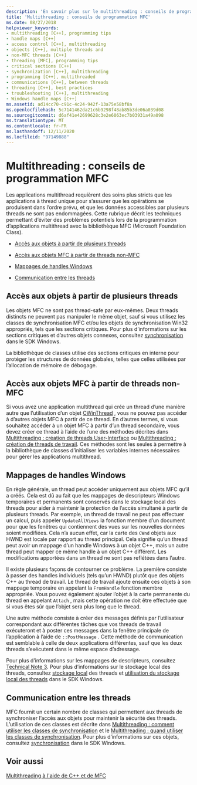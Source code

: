 ```yaml
---
description: 'En savoir plus sur le multithreading : conseils de programmation MFC'
title: 'Multithreading : conseils de programmation MFC'
ms.date: 08/27/2018
helpviewer_keywords:
- multithreading [C++], programming tips
- handle maps [C++]
- access control [C++], multithreading
- objects [C++], multiple threads and
- non-MFC threads [C++]
- threading [MFC], programming tips
- critical sections [C++]
- synchronization [C++], multithreading
- programming [C++], multithreaded
- communications [C++], between threads
- threading [C++], best practices
- troubleshooting [C++], multithreading
- Windows handle maps [C++]
ms.assetid: ad14cc70-c91c-4c24-942f-13a75e58bf8a
ms.openlocfilehash: 5c7141462da21c6b9298f48ab85b3de06a039d08
ms.sourcegitcommit: d6af41e42699628c3e2e6063ec7b03931a49a098
ms.translationtype: MT
ms.contentlocale: fr-FR
ms.lasthandoff: 12/11/2020
ms.locfileid: "97149888"
---
```

# <a name="multithreading-mfc-programming-tips"></a>Multithreading : conseils de programmation MFC

Les applications multithread requièrent des soins plus stricts que les applications à thread unique pour s’assurer que les opérations se produisent dans l’ordre prévu, et que les données accessibles par plusieurs threads ne sont pas endommagées. Cette rubrique décrit les techniques permettant d’éviter des problèmes potentiels lors de la programmation d’applications multithread avec la bibliothèque MFC (Microsoft Foundation Class).

- [Accès aux objets à partir de plusieurs threads](#_core_accessing_objects_from_multiple_threads)

- [Accès aux objets MFC à partir de threads non-MFC](#_core_accessing_mfc_objects_from_non.2d.mfc_threads)

- [Mappages de handles Windows](#_core_windows_handle_maps)

- [Communication entre les threads](#_core_communicating_between_threads)

## <a name="accessing-objects-from-multiple-threads"></a><a name="_core_accessing_objects_from_multiple_threads"></a> Accès aux objets à partir de plusieurs threads

Les objets MFC ne sont pas thread-safe par eux-mêmes. Deux threads distincts ne peuvent pas manipuler le même objet, sauf si vous utilisez les classes de synchronisation MFC et/ou les objets de synchronisation Win32 appropriés, tels que les sections critiques. Pour plus d’informations sur les sections critiques et d’autres objets connexes, consultez [synchronisation](/windows/win32/Sync/synchronization) dans le SDK Windows.

La bibliothèque de classes utilise des sections critiques en interne pour protéger les structures de données globales, telles que celles utilisées par l’allocation de mémoire de débogage.

## <a name="accessing-mfc-objects-from-non-mfc-threads"></a><a name="_core_accessing_mfc_objects_from_non.2d.mfc_threads"></a> Accès aux objets MFC à partir de threads non-MFC

Si vous avez une application multithread qui crée un thread d’une manière autre que l’utilisation d’un objet [CWinThread](../mfc/reference/cwinthread-class.md) , vous ne pouvez pas accéder à d’autres objets MFC à partir de ce thread. En d’autres termes, si vous souhaitez accéder à un objet MFC à partir d’un thread secondaire, vous devez créer ce thread à l’aide de l’une des méthodes décrites dans [Multithreading : création de threads User-Interface](multithreading-creating-user-interface-threads.md) ou [Multithreading : création de threads de travail](multithreading-creating-worker-threads.md). Ces méthodes sont les seules à permettre à la bibliothèque de classes d’initialiser les variables internes nécessaires pour gérer les applications multithread.

## <a name="windows-handle-maps"></a><a name="_core_windows_handle_maps"></a> Mappages de handles Windows

En règle générale, un thread peut accéder uniquement aux objets MFC qu’il a créés. Cela est dû au fait que les mappages de descripteurs Windows temporaires et permanents sont conservés dans le stockage local des threads pour aider à maintenir la protection de l’accès simultané à partir de plusieurs threads. Par exemple, un thread de travail ne peut pas effectuer un calcul, puis appeler `UpdateAllViews` la fonction membre d’un document pour que les fenêtres qui contiennent des vues sur les nouvelles données soient modifiées. Cela n’a aucun effet, car la carte des `CWnd` objets aux HWND est locale par rapport au thread principal. Cela signifie qu’un thread peut avoir un mappage d’un handle Windows à un objet C++, mais un autre thread peut mapper ce même handle à un objet C++ différent. Les modifications apportées dans un thread ne sont pas reflétées dans l’autre.

Il existe plusieurs façons de contourner ce problème. La première consiste à passer des handles individuels (tels qu’un HWND) plutôt que des objets C++ au thread de travail. Le thread de travail ajoute ensuite ces objets à son mappage temporaire en appelant la `FromHandle` fonction membre appropriée. Vous pouvez également ajouter l’objet à la carte permanente du thread en appelant `Attach` , mais cette opération ne doit être effectuée que si vous êtes sûr que l’objet sera plus long que le thread.

Une autre méthode consiste à créer des messages définis par l’utilisateur correspondant aux différentes tâches que vos threads de travail exécuteront et à poster ces messages dans la fenêtre principale de l’application à l’aide de `::PostMessage` . Cette méthode de communication est semblable à celle de deux applications différentes, sauf que les deux threads s’exécutent dans le même espace d’adressage.

Pour plus d’informations sur les mappages de descripteurs, consultez [Technical Note 3](../mfc/tn003-mapping-of-windows-handles-to-objects.md). Pour plus d’informations sur le stockage local des threads, consultez [stockage local](/windows/win32/ProcThread/thread-local-storage) des threads et [utilisation du stockage local des threads](/windows/win32/ProcThread/using-thread-local-storage) dans le SDK Windows.

## <a name="communicating-between-threads"></a><a name="_core_communicating_between_threads"></a> Communication entre les threads

MFC fournit un certain nombre de classes qui permettent aux threads de synchroniser l’accès aux objets pour maintenir la sécurité des threads. L’utilisation de ces classes est décrite dans [Multithreading : comment utiliser les classes de synchronisation](multithreading-how-to-use-the-synchronization-classes.md) et le [Multithreading : quand utiliser les classes de synchronisation](multithreading-when-to-use-the-synchronization-classes.md). Pour plus d’informations sur ces objets, consultez [synchronisation](/windows/win32/Sync/synchronization) dans le SDK Windows.

## <a name="see-also"></a>Voir aussi

[Multithreading à l'aide de C++ et de MFC](multithreading-with-cpp-and-mfc.md)
